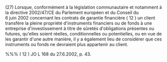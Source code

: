 (27) Lorsque, conformément à la législation communautaire et notamment à la directive 2002/47/CE du Parlement européen et du Conseil du 6 juin 2002 concernant les contrats de garantie financière ( 12 ) un client transfère la pleine propriété d'instruments financiers ou de fonds à une entreprise d'investissement à titre de sûretés d'obligations présentes ou futures, qu'elles soient réelles, conditionnelles ou potentielles, ou en vue de les garantir d'une autre manière, il y a également lieu de considérer que ces instruments ou fonds ne devraient plus appartenir au client.

%%% ( 12 ) JO L 168 du 27.6.2002, p. 43.